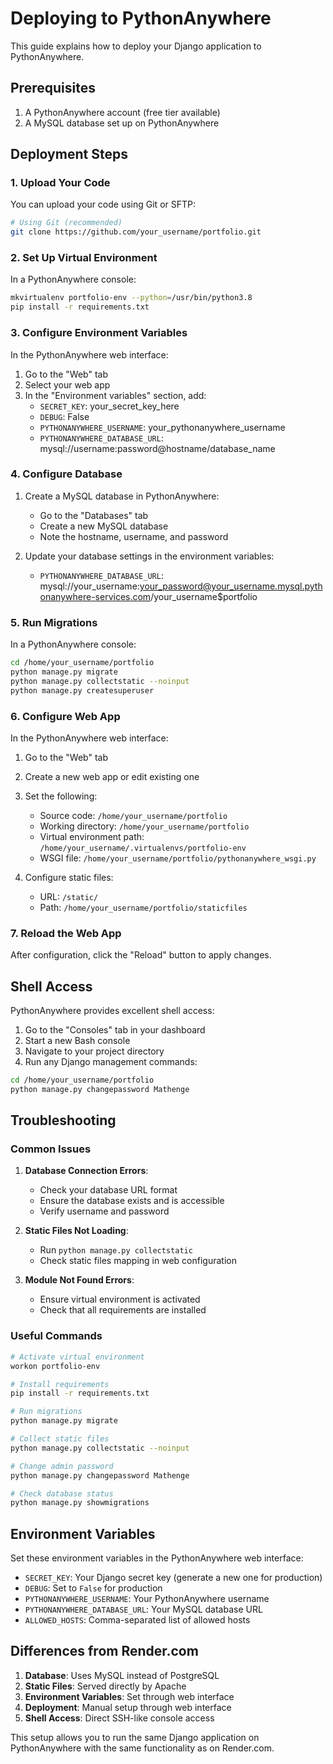 # Deploying to PythonAnywhere

This guide explains how to deploy your Django application to PythonAnywhere.

## Prerequisites

1. A PythonAnywhere account (free tier available)
2. A MySQL database set up on PythonAnywhere

## Deployment Steps

### 1. Upload Your Code

You can upload your code using Git or SFTP:

```bash
# Using Git (recommended)
git clone https://github.com/your_username/portfolio.git
```

### 2. Set Up Virtual Environment

In a PythonAnywhere console:

```bash
mkvirtualenv portfolio-env --python=/usr/bin/python3.8
pip install -r requirements.txt
```

### 3. Configure Environment Variables

In the PythonAnywhere web interface:
1. Go to the "Web" tab
2. Select your web app
3. In the "Environment variables" section, add:
   - `SECRET_KEY`: your_secret_key_here
   - `DEBUG`: False
   - `PYTHONANYWHERE_USERNAME`: your_pythonanywhere_username
   - `PYTHONANYWHERE_DATABASE_URL`: mysql://username:password@hostname/database_name

### 4. Configure Database

1. Create a MySQL database in PythonAnywhere:
   - Go to the "Databases" tab
   - Create a new MySQL database
   - Note the hostname, username, and password

2. Update your database settings in the environment variables:
   - `PYTHONANYWHERE_DATABASE_URL`: mysql://your_username:your_password@your_username.mysql.pythonanywhere-services.com/your_username$portfolio

### 5. Run Migrations

In a PythonAnywhere console:

```bash
cd /home/your_username/portfolio
python manage.py migrate
python manage.py collectstatic --noinput
python manage.py createsuperuser
```

### 6. Configure Web App

In the PythonAnywhere web interface:

1. Go to the "Web" tab
2. Create a new web app or edit existing one
3. Set the following:
   - Source code: `/home/your_username/portfolio`
   - Working directory: `/home/your_username/portfolio`
   - Virtual environment path: `/home/your_username/.virtualenvs/portfolio-env`
   - WSGI file: `/home/your_username/portfolio/pythonanywhere_wsgi.py`

4. Configure static files:
   - URL: `/static/`
   - Path: `/home/your_username/portfolio/staticfiles`

### 7. Reload the Web App

After configuration, click the "Reload" button to apply changes.

## Shell Access

PythonAnywhere provides excellent shell access:

1. Go to the "Consoles" tab in your dashboard
2. Start a new Bash console
3. Navigate to your project directory
4. Run any Django management commands:

```bash
cd /home/your_username/portfolio
python manage.py changepassword Mathenge
```

## Troubleshooting

### Common Issues

1. **Database Connection Errors**:
   - Check your database URL format
   - Ensure the database exists and is accessible
   - Verify username and password

2. **Static Files Not Loading**:
   - Run `python manage.py collectstatic`
   - Check static files mapping in web configuration

3. **Module Not Found Errors**:
   - Ensure virtual environment is activated
   - Check that all requirements are installed

### Useful Commands

```bash
# Activate virtual environment
workon portfolio-env

# Install requirements
pip install -r requirements.txt

# Run migrations
python manage.py migrate

# Collect static files
python manage.py collectstatic --noinput

# Change admin password
python manage.py changepassword Mathenge

# Check database status
python manage.py showmigrations
```

## Environment Variables

Set these environment variables in the PythonAnywhere web interface:

- `SECRET_KEY`: Your Django secret key (generate a new one for production)
- `DEBUG`: Set to `False` for production
- `PYTHONANYWHERE_USERNAME`: Your PythonAnywhere username
- `PYTHONANYWHERE_DATABASE_URL`: Your MySQL database URL
- `ALLOWED_HOSTS`: Comma-separated list of allowed hosts

## Differences from Render.com

1. **Database**: Uses MySQL instead of PostgreSQL
2. **Static Files**: Served directly by Apache
3. **Environment Variables**: Set through web interface
4. **Deployment**: Manual setup through web interface
5. **Shell Access**: Direct SSH-like console access

This setup allows you to run the same Django application on PythonAnywhere with the same functionality as on Render.com.